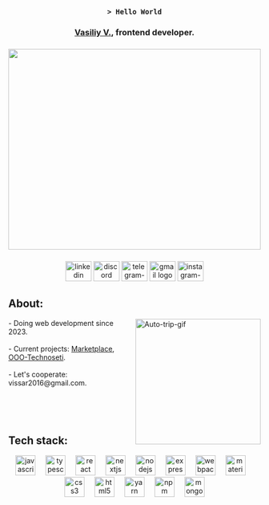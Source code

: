 <div align="center">
  
  ### `> Hello World`
  ### [Vasiliy V.](https://github.com/vwsrv), frontend developer.
 
</div>

###

<div align="center">
  <img height="400" width='100%' src="https://habrastorage.org/webt/pc/kl/kx/pcklkx93vt-uz0vgvco63wft12w.gif"  />
</div>

###

<div align="center">
  <a href='#' target="_blank"><img src="https://raw.githubusercontent.com/maurodesouza/profile-readme-generator/master/src/assets/icons/social/linkedin/default.svg" width="52" height="40" alt="linkedin logo"/></a>
  <a href="https://discord.gg/NnGvETG2" target="_blank"><img src="https://raw.githubusercontent.com/maurodesouza/profile-readme-generator/master/src/assets/icons/social/discord/default.svg" width="52" height="40" alt="discord logo"/></a>
  <a href="https://t.me/prayftorespect" target="_blank"><img src="https://raw.githubusercontent.com/maurodesouza/profile-readme-generator/master/src/assets/icons/social/telegram/default.svg" width="52" height="40" alt="telegram-logo"/></a>
  <a href="mailto:vissar2016@gmail.com" target="_blank"><img src="https://raw.githubusercontent.com/maurodesouza/profile-readme-generator/master/src/assets/icons/social/gmail/default.svg" width="52" height="40" alt="gmail logo"/></a>
  <a href="https://www.instagram.com/wvsarr" target="_blank"><img src="https://raw.githubusercontent.com/maurodesouza/profile-readme-generator/master/src/assets/icons/social/instagram/default.svg" width="52" height="40" alt="instagram-logo"/></a>
</div>

###

<h2 align="left">About:</h2>
  <p>
  <img align="right" width="250" src="https://media.giphy.com/media/SvFocn0wNMx0iv2rYz/giphy.gif" alt="Auto-trip-gif" />
  - Doing web development since 2023. <br/><br/>
  - Current projects: <a href='https://github.com/vwsrv/markt-frontend-project'>Marketplace</a>, <a href='https://github.com/vwsrv/ooo-technoseti'>OOO-Technoseti</a>.<br/><br/>
  - Let's cooperate: vissar2016@gmail.com.</strong><br/><br/>
</p><br/><br/>

###
## Tech stack:
<div align="center">
  <img src="https://cdn.jsdelivr.net/gh/devicons/devicon/icons/javascript/javascript-original.svg" height="40" alt="javascript logo"  />
  <img width="12" />
  <img src="https://cdn.jsdelivr.net/gh/devicons/devicon/icons/typescript/typescript-original.svg" height="40" alt="typescript logo"  />
  <img width="12" />
  <img src="https://cdn.jsdelivr.net/gh/devicons/devicon/icons/react/react-original.svg" height="40" alt="react logo"  />
  <img width="12" />
  <img src="https://cdn.jsdelivr.net/gh/devicons/devicon/icons/nextjs/nextjs-original.svg" height="40" alt="nextjs logo"  />
  <img width="12" />
  <img src="https://cdn.jsdelivr.net/gh/devicons/devicon/icons/nodejs/nodejs-original.svg" height="40" alt="nodejs logo"  />
  <img width="12" />
  <img src="https://skillicons.dev/icons?i=express" height="40" alt="express logo"  />
  <img width="12" />
  <img src="https://cdn.simpleicons.org/webpack/8DD6F9" height="40" alt="webpack logo"  />
  <img width="12" />
  <img src="https://cdn.jsdelivr.net/gh/devicons/devicon/icons/materialui/materialui-original.svg" height="40" alt="materialui logo"  />
  <img width="12" />
  <img src="https://skillicons.dev/icons?i=css" height="40" alt="css3 logo"  />
  <img width="12" />
  <img src="https://skillicons.dev/icons?i=html" height="40" alt="html5 logo"  />
  <img width="12" />
  <img src="https://cdn.simpleicons.org/yarn/2C8EBB" height="40" alt="yarn logo"  />
  <img width="12" />
  <img src="https://cdn.simpleicons.org/npm/CB3837" height="40" alt="npm logo"  />
  <img width="12" />
  <img src="https://skillicons.dev/icons?i=mongodb" height="40" alt="mongodb logo"  />
</div><br/><br/>

